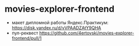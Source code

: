 # movies-explorer-frontend

* макет дипломной работы Яндекс.Практикум: https://disk.yandex.ru/d/vVPAADZAtY9QHA
* пул-реквест https://github.com/4ertovski/movies-explorer-frontend/pull/1
